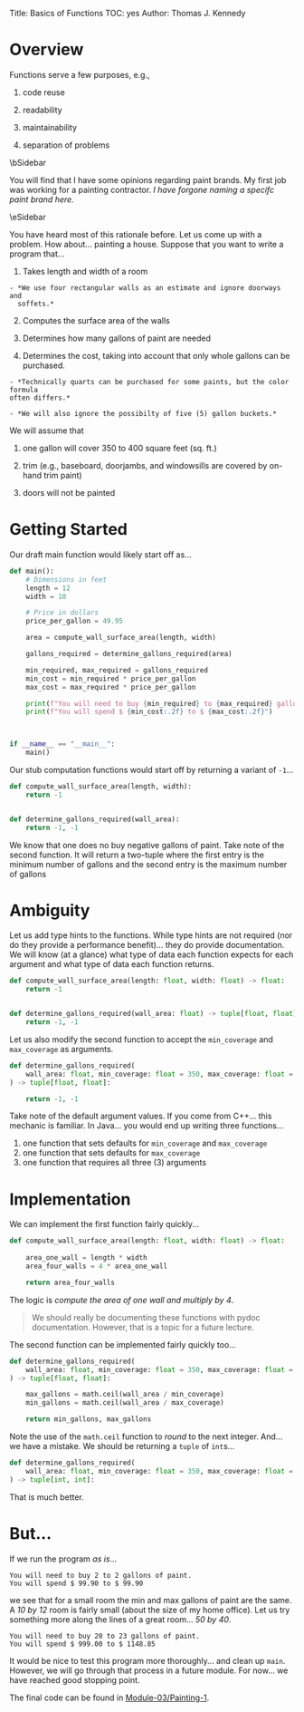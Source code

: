 Title: Basics of Functions
TOC: yes
Author: Thomas J. Kennedy


# Overview

Functions serve a few purposes, e.g.,

  1. code reuse

  2. readability

  3. maintainability

  4. separation of problems

\bSidebar

You will find that I have some opinions regarding paint brands. My first job
was working for a painting contractor. *I have forgone naming a specifc paint
brand here.*

\eSidebar

You have heard most of this rationale before. Let us come up with a problem.
How about... painting a house. Suppose that you want to write a program that...

  1. Takes length and width of a room

    - *We use four rectangular walls as an estimate and ignore doorways and
      soffets.*

  2. Computes the surface area of the walls

  3. Determines how many gallons of paint are needed

  4. Determines the cost, taking into account that only whole gallons can be
     purchased.

    - *Technically quarts can be purchased for some paints, but the color formula
    often differs.*

    - *We will also ignore the possibilty of five (5) gallon buckets.*

We will assume that

  1. one gallon will cover 350 to 400 square feet (sq. ft.)

  2. trim (e.g., baseboard, doorjambs, and windowsills are covered by on-hand
     trim paint)

  3. doors will not be painted


# Getting Started

Our draft main function would likely start off as...

```python
def main():
    # Dimensions in feet
    length = 12
    width = 10

    # Price in dollars
    price_per_gallon = 49.95

    area = compute_wall_surface_area(length, width)

    gallons_required = determine_gallons_required(area)

    min_required, max_required = gallons_required
    min_cost = min_required * price_per_gallon
    max_cost = max_required * price_per_gallon

    print(f"You will need to buy {min_required} to {max_required} gallons of paint.")
    print(f"You will spend $ {min_cost:.2f} to $ {max_cost:.2f}")



if __name__ == "__main__":
    main()
```

Our stub computation functions would start off by returning a variant of
`-1`...

```python
def compute_wall_surface_area(length, width):
    return -1


def determine_gallons_required(wall_area):
    return -1, -1
```

We know that one does no buy negative gallons of paint. Take note of the second
function. It will return a two-tuple where the first entry is the minimum
number of gallons and the second entry is the maximum number of gallons


# Ambiguity

Let us add type hints to the functions. While type hints are not required (nor
do they provide a performance benefit)... they do provide documentation. We
will know (at a glance) what type of data each function expects for each
argument and what type of data each function returns.

```python
def compute_wall_surface_area(length: float, width: float) -> float:
    return -1


def determine_gallons_required(wall_area: float) -> tuple[float, float]:
    return -1, -1
```

Let us also modify the second function to accept the `min_coverage` and
`max_coverage` as arguments.

```python
def determine_gallons_required(
    wall_area: float, min_coverage: float = 350, max_coverage: float = 400
) -> tuple[float, float]:

    return -1, -1
```

Take note of the default argument values. If you come from C++... this mechanic
is familiar. In Java... you would end up writing three functions...

  1. one function that sets defaults for `min_coverage` and `max_coverage`
  2. one function that sets defaults for `max_coverage`
  3. one function that requires all three (3) arguments


# Implementation

We can implement the first function fairly quickly...

```python
def compute_wall_surface_area(length: float, width: float) -> float:
    
    area_one_wall = length * width
    area_four_walls = 4 * area_one_wall

    return area_four_walls
```

The logic is *compute the area of one wall and multiply by 4*.

> We should really be documenting these functions with pydoc documentation.
> However, that is a topic for a future lecture.

The second function can be implemented fairly quickly too...

```python
def determine_gallons_required(
    wall_area: float, min_coverage: float = 350, max_coverage: float = 400
) -> tuple[float, float]:

    max_gallons = math.ceil(wall_area / min_coverage)
    min_gallons = math.ceil(wall_area / max_coverage)

    return min_gallons, max_gallons
```

Note the use of the `math.ceil` function to *round* to the next integer. And...
we have a mistake. We should be returning a `tuple` of `int`s...

```python
def determine_gallons_required(
    wall_area: float, min_coverage: float = 350, max_coverage: float = 400
) -> tuple[int, int]:
```

That is much better.


# But...

If we run the program *as is*...

```console
You will need to buy 2 to 2 gallons of paint.
You will spend $ 99.90 to $ 99.90
```

we see that for a small room the min and max gallons of paint are the same. A
*10 by 12* room is fairly small (about the size of my home office). Let us try
something more along the lines of a great room... *50 by 40*.

```console
You will need to buy 20 to 23 gallons of paint.
You will spend $ 999.00 to $ 1148.85
```

It would be nice to test this program more thoroughly... and clean up `main`.
However, we will go through that process in a future module. For now... we have
reached good stopping point.

The final code can be found in
<a href="@gitRepoURL@/tree/main/Module-03/Painting-1" target="_blank">Module-03/Painting-1</a>.
